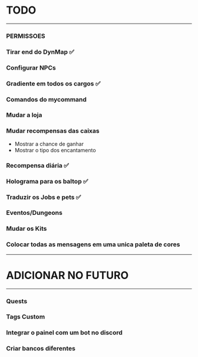 # TODO
-------------
### PERMISSOES
### Tirar end do DynMap ✅
### Configurar NPCs 
### Gradiente em todos os cargos ✅
### Comandos do mycommand
### Mudar a loja
### Mudar recompensas das caixas
- Mostrar a chance de ganhar
- Mostrar o tipo dos encantamento
### Recompensa diária ✅
### Holograma para os baltop ✅
### Traduzir os Jobs e pets ✅
### Eventos/Dungeons 
### Mudar os Kits
### Colocar todas as mensagens em uma unica paleta de cores

-----------
# ADICIONAR NO FUTURO
-----------
### Quests
### Tags Custom
### Integrar o painel com um bot no discord
### Criar bancos diferentes
